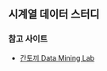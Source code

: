 ## 시계열 데이터 스터디

### 참고 사이트
<ul>
<li><a href = https://datalabbit.tistory.com> 간토끼 Data Mining Lab </a></li>
</ul>
